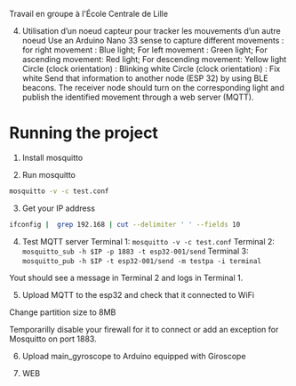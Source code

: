 Travail en groupe à l'École Centrale de Lille

4. Utilisation d’un noeud capteur pour tracker les mouvements d’un autre noeud
Use an Arduino Nano 33 sense to capture different movements :  
for right movement : Blue light;
For left movement : Green light;
For ascending movement: Red light;
For descending movement: Yellow light
Circle (clock orientation) :  Blinking white
Circle (clock orientation) : Fix white
Send that information to another node (ESP 32)  by using BLE beacons. The receiver node should turn on the corresponding light and publish the identified movement through a web server (MQTT).

# Running the project

1. Install mosquitto

2. Run mosquitto
```sh
mosquitto -v -c test.conf
```

3. Get your IP address
```sh 
ifconfig |  grep 192.168 | cut --delimiter ' ' --fields 10
```

4. Test MQTT server
Terminal 1: `mosquitto -v -c test.conf`
Terminal 2: `mosquitto_sub -h $IP -p 1883 -t esp32-001/send`
Terminal 3: `mosquitto_pub -h $IP -t esp32-001/send -m testpa -i terminal`

Yout should see a message in Terminal 2 and logs in Terminal 1.

5. Upload MQTT to the esp32 and check that it connected to WiFi

Change partition size to 8MB

Temporarilly disable your firewall for it to connect or add an exception for Mosquitto on port 1883.

6. Upload main_gyroscope to Arduino equipped with Giroscope

7. WEB


